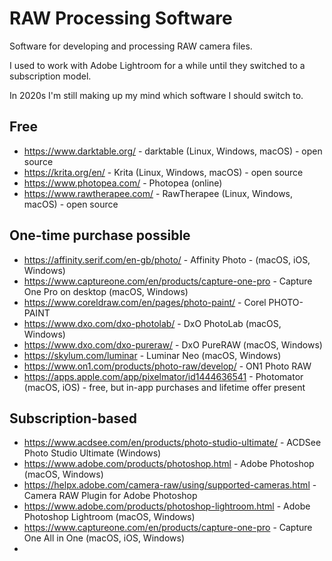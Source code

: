 # RAW Processing Software

Software for developing and processing RAW camera files.

I used to work with Adobe Lightroom for a while until they switched to a subscription model.

In 2020s I'm still making up my mind which software I should switch to.

## Free

- https://www.darktable.org/ - darktable (Linux, Windows, macOS) - open source
- https://krita.org/en/ - Krita (Linux, Windows, macOS) - open source
- https://www.photopea.com/ - Photopea (online)
- https://www.rawtherapee.com/ - RawTherapee (Linux, Windows, macOS) - open source

## One-time purchase possible

- https://affinity.serif.com/en-gb/photo/ - Affinity Photo - (macOS, iOS, Windows)
- https://www.captureone.com/en/products/capture-one-pro - Capture One Pro on desktop (macOS, Windows)
- https://www.coreldraw.com/en/pages/photo-paint/ - Corel PHOTO-PAINT
- https://www.dxo.com/dxo-photolab/ - DxO PhotoLab (macOS, Windows)
- https://www.dxo.com/dxo-pureraw/ - DxO PureRAW (macOS, Windows)
- https://skylum.com/luminar - Luminar Neo (macOS, Windows)
- https://www.on1.com/products/photo-raw/develop/ - ON1 Photo RAW
- https://apps.apple.com/app/pixelmator/id1444636541 - Photomator (macOS, iOS) - free, but in-app purchases and lifetime offer present

## Subscription-based

- https://www.acdsee.com/en/products/photo-studio-ultimate/ - ACDSee Photo Studio Ultimate (Windows)
- https://www.adobe.com/products/photoshop.html - Adobe Photoshop (macOS, Windows)
- https://helpx.adobe.com/camera-raw/using/supported-cameras.html - Camera RAW Plugin for Adobe Photoshop
- https://www.adobe.com/products/photoshop-lightroom.html - Adobe Photoshop Lightroom (macOS, Windows)
- https://www.captureone.com/en/products/capture-one-pro - Capture One All in One (macOS, iOS, Windows)
-
